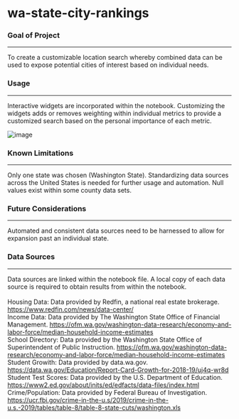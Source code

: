 # wa-state-city-rankings
### Goal of Project
***
To create a customizable location search whereby combined data can be used to expose potential cities of interest based on individual needs.
### Usage
***
Interactive widgets are incorporated within the notebook.  Customizing the widgets adds or removes weighting within individual metrics to provide a customized search based on the personal importance of each metric.

![image](https://user-images.githubusercontent.com/105223924/168596683-21059447-360d-4b53-8c79-a93979d4b12e.png)

### Known Limitations
***
Only one state was chosen (Washington State).  Standardizing data sources across the United States is needed for further usage and automation.  Null values exist within some county data sets.  

### Future Considerations 
***
Automated and consistent data sources need to be harnessed to allow for expansion past an individual state.

### Data Sources
***
Data sources are linked within the notebook file.  A local copy of each data source is required to obtain results from within the notebook. </br>
</br>
Housing Data: Data provided by Redfin, a national real estate brokerage. https://www.redfin.com/news/data-center/ </br>
Income Data: Data provided by The Washington State Office of Financial Management. https://ofm.wa.gov/washington-data-research/economy-and-labor-force/median-household-income-estimates </br>
School Directory: Data provided by the Washington State Office of Superintendent of Public Instruction. https://ofm.wa.gov/washington-data-research/economy-and-labor-force/median-household-income-estimates </br>
Student Growith:  Data provided by data.wa.gov.  https://data.wa.gov/Education/Report-Card-Growth-for-2018-19/uj4q-wr8d </br>
Student Test Scores:  Data provided by the U.S. Department of Education. https://www2.ed.gov/about/inits/ed/edfacts/data-files/index.html </br>
Crime/Population: Data provided by Federal Bureau of Investigation.  https://ucr.fbi.gov/crime-in-the-u.s/2019/crime-in-the-u.s.-2019/tables/table-8/table-8-state-cuts/washington.xls
